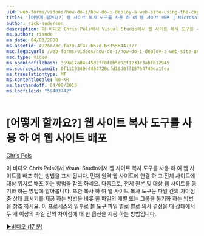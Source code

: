 ```yaml
---
uid: web-forms/videos/how-do-i/how-do-i-deploy-a-web-site-using-the-copy-web-site-tool
title: '[어떻게 할까요?] 웹 사이트 복사 도구를 사용 하 여 웹 사이트 배포 | Microsoft Docs'
author: rick-anderson
description: 이 비디오 Chris Pels에서 Visual Studio에서 웹 사이트 복사 도구를 사용 하 여 웹 사이트를 배포 하는 방법을 표시 됩니다. 원격 웹 사이트에 연결 하는 방법은 먼저 및...
ms.author: riande
ms.date: 04/03/2008
ms.assetid: 4926a73c-fa70-4f47-b57d-b33556447377
msc.legacyurl: /web-forms/videos/how-do-i/how-do-i-deploy-a-web-site-using-the-copy-web-site-tool
msc.type: video
ms.openlocfilehash: 359a17a04c45d2ff0f0b5c02f1233c3abfb12945
ms.sourcegitcommit: 0f1119340e4464720cfd16d0ff15764746ea1fea
ms.translationtype: MT
ms.contentlocale: ko-KR
ms.lasthandoff: 04/09/2019
ms.locfileid: "59403742"
---
```

# <a name="how-do-i-deploy-a-web-site-using-the-copy-web-site-tool"></a>[어떻게 할까요?] 웹 사이트 복사 도구를 사용 하 여 웹 사이트 배포

[Chris Pels](https://twitter.com/chrispels)

이 비디오 Chris Pels에서 Visual Studio에서 웹 사이트 복사 도구를 사용 하 여 웹 사이트를 배포 하는 방법을 표시 됩니다. 먼저 원격 웹 사이트에 연결 하 고 전체 사이트에 대상 위치로 배포 하는 방법을 참조 하세요. 다음으로, 전체 원본 및 대상 웹 사이트를 동기화 하는 방법에 알아봅니다. 또한 복사 하 여 웹 사이트 복사 도구는 파일 간의 차이점 중 상태 표시기를 제공 하는 방법을 비롯 한 파일의 개별 또는 그룹을 동기화 하는 방법을 참조 하세요. 이 프로세스의 일부로 볼 도구 파일 별로 별로 의사 결정을 때 상태에서 두 개 이상의 파일 간의 차이점에 대 한 옵션을 제공 하는 방법입니다.

[&#9654;비디오 (17 분)](https://channel9.msdn.com/Blogs/ASP-NET-Site-Videos/how-do-i-deploy-a-web-site-using-the-copy-web-site-tool)
